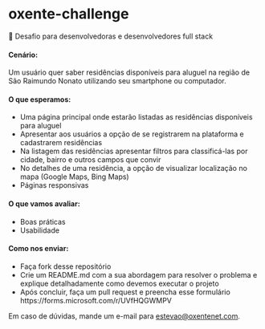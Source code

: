 # oxente-challenge
🚀 Desafio para desenvolvedoras e desenvolvedores full stack 


<h4>Cenário:</h4>
Um usuário quer saber residências disponíveis para aluguel na região de São Raimundo Nonato utilizando seu smartphone ou computador.

<h4>O que esperamos:</h4>

<ul>
<li>Uma página principal onde estarão listadas as residências disponíveis para aluguel</li>
<li>Apresentar aos usuários a opção de se registrarem na plataforma e cadastrarem residências</li>
<li>Na listagem das residências apresentar filtros para classificá-las por cidade, bairro e outros campos que convir</li>
<li>No detalhes de uma residência, a opção de visualizar localização no mapa (Google Maps, Bing Maps)</li>
<li>Páginas responsivas</li>
</ul>


<h4>O que vamos avaliar:</h4>
<ul>
<li>Boas práticas</li>
<li>Usabilidade</li>
</ul>


<h4>Como nos enviar:</h4>
<ul>
<li>Faça fork desse repositório</li>
<li>Crie um README.md com a sua abordagem para resolver o problema e explique detalhadamente como devemos executar o projeto</li>
<li>Após concluir, faça um pull request e preencha esse formulário https://forms.microsoft.com/r/UVfHQGWMPV</li>
</ul>

Em caso de dúvidas, mande um e-mail para estevao@oxentenet.com.
